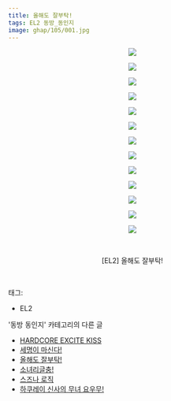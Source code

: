 ```yaml
---
title: 올해도 잘부탁!
tags: EL2 동방_동인지
image: ghap/105/001.jpg
---
```

<div class="article">
<p style="text-align: center; clear: none; float: none;"><img src="{{ site.nasurl }}/ghap/105/001.jpg"/></p>
<p style="text-align: center; clear: none; float: none;"><img src="{{ site.nasurl }}/ghap/105/002.jpg"/></p>
<p style="text-align: center; clear: none; float: none;"><img src="{{ site.nasurl }}/ghap/105/003.jpg"/></p>
<p style="text-align: center; clear: none; float: none;"><img src="{{ site.nasurl }}/ghap/105/004.jpg"/></p>
<p style="text-align: center; clear: none; float: none;"><img src="{{ site.nasurl }}/ghap/105/005.jpg"/></p>
<p style="text-align: center; clear: none; float: none;"><img src="{{ site.nasurl }}/ghap/105/006.jpg"/></p>
<p style="text-align: center; clear: none; float: none;"><img src="{{ site.nasurl }}/ghap/105/007.jpg"/></p>
<p style="text-align: center; clear: none; float: none;"><img src="{{ site.nasurl }}/ghap/105/008.jpg"/></p>
<p style="text-align: center; clear: none; float: none;"><img src="{{ site.nasurl }}/ghap/105/009.jpg"/></p>
<p style="text-align: center; clear: none; float: none;"><img src="{{ site.nasurl }}/ghap/105/010.jpg"/></p>
<p style="text-align: center; clear: none; float: none;"><img src="{{ site.nasurl }}/ghap/105/011.jpg"/></p>
<p style="text-align: center; clear: none; float: none;"><img src="{{ site.nasurl }}/ghap/105/012.jpg"/></p>
<p style="text-align: center; clear: none; float: none;"><img src="{{ site.nasurl }}/ghap/105/013.jpg"/></p>
<p style="text-align: center; clear: none; float: none;"><br/></p>
<p style="text-align: center; clear: none; float: none;">[EL2] 올해도 잘부탁!</p>
<p><br/></p>
</div><div class="tagTrail">
<p>태그: </p>
<ul>
<li>EL2</li>
</ul>
</div><div class="another">
<p>'동방 동인지' 카테고리의 다른 글</p>
<ul>
<li><a href="/2016-06-18-ghap_107">HARDCORE EXCITE KISS</a></li>
<li><a href="/2016-06-18-ghap_106">세명이 마신다!</a></li>
<li><a href="/2016-06-18-ghap_105">올해도 잘부탁!</a></li>
<li><a href="/2016-06-18-ghap_104">소녀리글충!</a></li>
<li><a href="/2016-06-18-ghap_102">스즈나 로직</a></li>
<li><a href="/2016-06-18-ghap_101">하쿠레이 신사의 무녀 요우무!</a></li>
</ul>
</div><div class="cb_module cb_fluid">
<div class="cb_wrt cb_profile">
</div><!-- commentList close -->
</div>